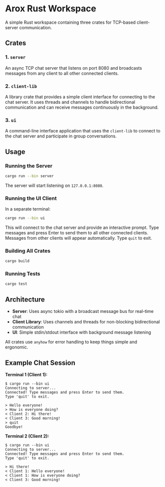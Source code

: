 # Arox Rust Workspace

A simple Rust workspace containing three crates for TCP-based client-server communication.

## Crates

### 1. `server`
An async TCP chat server that listens on port 8080 and broadcasts messages from any client to all other connected clients.

### 2. `client-lib`
A library crate that provides a simple client interface for connecting to the chat server. It uses threads and channels to handle bidirectional communication and can receive messages continuously in the background.

### 3. `ui`
A command-line interface application that uses the `client-lib` to connect to the chat server and participate in group conversations.

## Usage

### Running the Server
```bash
cargo run --bin server
```

The server will start listening on `127.0.0.1:8080`.

### Running the UI Client
In a separate terminal:
```bash
cargo run --bin ui
```

This will connect to the chat server and provide an interactive prompt. Type messages and press Enter to send them to all other connected clients. Messages from other clients will appear automatically. Type `quit` to exit.

### Building All Crates
```bash
cargo build
```

### Running Tests
```bash
cargo test
```

## Architecture

- **Server**: Uses async tokio with a broadcast message bus for real-time chat
- **Client Library**: Uses channels and threads for non-blocking bidirectional communication
- **UI**: Simple stdin/stdout interface with background message listening

All crates use `anyhow` for error handling to keep things simple and ergonomic.

## Example Chat Session

**Terminal 1 (Client 1):**
```
$ cargo run --bin ui
Connecting to server...
Connected! Type messages and press Enter to send them.
Type 'quit' to exit.

> Hello everyone!
> How is everyone doing?
< Client 2: Hi there!
< Client 3: Good morning!
> quit
Goodbye!
```

**Terminal 2 (Client 2):**
```
$ cargo run --bin ui
Connecting to server...
Connected! Type messages and press Enter to send them.
Type 'quit' to exit.

> Hi there!
< Client 1: Hello everyone!
< Client 1: How is everyone doing?
< Client 3: Good morning!
```
